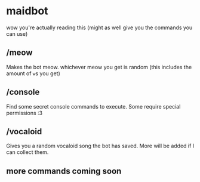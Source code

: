 # maidbot
wow you're actually reading this (might as well give you the commands you can use)


## /meow
Makes the bot meow. whichever meow you get is random (this includes the amount of `w`s you get)
## /console
Find some secret console commands to execute. Some require special permissions :3
## /vocaloid
Gives you a random vocaloid song the bot has saved. More will be added if I can collect them.

## more commands coming soon


